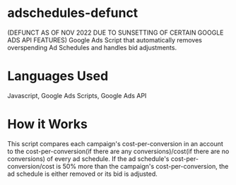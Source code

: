 # adschedules-defunct
(DEFUNCT AS OF NOV 2022 DUE TO SUNSETTING OF CERTAIN GOOGLE ADS API FEATURES) Google Ads Script that automatically removes overspending Ad Schedules and handles bid adjustments. 

# Languages Used
Javascript, Google Ads Scripts, Google Ads API

# How it Works 
This script compares each campaign's cost-per-conversion in an account to the cost-per-conversion(if there are any conversions)/cost(if there are no conversions) of every ad schedule. If the ad schedule's cost-per-conversion/cost is 50% more than the campaign's cost-per-conversion, the ad schedule is either removed or its bid is adjusted. 
